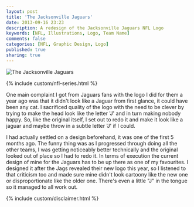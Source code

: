 ```yaml
---
layout: post
title: 'The Jacksonville Jaguars'
date: 2013-09-16 23:23
description: A redesign of the Jacksonville Jaguars NFL Logo
keywords: [NFL, Illustrations, Logo, Team Name]
comments: false
categories: [NFL, Graphic Design, Logo]
published: true
sharing: true
---
```


<div class="post-thumb">
    <img src="{{ root_url }}/assets/images/work/blog/AFCS-Jacksonville.jpg" alt="The Jacksonville Jaguars" />
</div>

{% include custom/nfl-series.html %}

One main complaint I got from Jaguars fans with the logo I did for them a year ago was that it didn't look like a Jaguar from first glance, it could have been any cat. I sacrificed quality of the logo with the need to be clever by trying to make the head look like the letter 'J' and in turn making nobody happy. So, like the original itself, I set out to redo it and make it look like a jaguar and maybe throw in a subtle letter 'J' if I could. 

I had actually settled on a design beforehand, it was one of the first 5 months ago. The funny thing was as I progressed through doing all the other teams, I was getting noticeably better technically and the original looked out of place so I had to redo it. In terms of execution the current design of mine for the Jaguars has to be up there as one of my favourites. I designed it after the Jags revealed their new logo this year, so I listened to that criticism too and made sure mine didn't look cartoony like the new one or disproportionate like the older one. There's even a little "J" in the tongue so it managed to all work out.

{% include custom/disclaimer.html %}